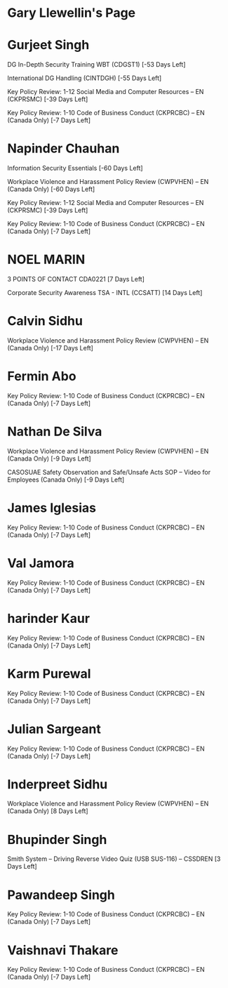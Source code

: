 # Gary Llewellin's Page




# Gurjeet Singh


DG In-Depth Security Training WBT (CDGST1) [-53 Days Left]

International DG Handling (CINTDGH) [-55 Days Left]

Key Policy Review: 1-12 Social Media and Computer Resources – EN (CKPRSMC) [-39 Days Left]

Key Policy Review: 1-10 Code of Business Conduct (CKPRCBC) – EN (Canada Only) [-7 Days Left]



# Napinder Chauhan


Information Security Essentials [-60 Days Left]

Workplace Violence and Harassment Policy Review (CWPVHEN) – EN (Canada Only) [-60 Days Left]

Key Policy Review: 1-12 Social Media and Computer Resources – EN (CKPRSMC) [-39 Days Left]

Key Policy Review: 1-10 Code of Business Conduct (CKPRCBC) – EN (Canada Only) [-7 Days Left]



# NOEL MARIN


3 POINTS OF CONTACT CDA0221 [7 Days Left]

Corporate Security Awareness TSA - INTL (CCSATT) [14 Days Left]



# Calvin Sidhu


Workplace Violence and Harassment Policy Review (CWPVHEN) – EN (Canada Only) [-17 Days Left]



# Fermin Abo


Key Policy Review: 1-10 Code of Business Conduct (CKPRCBC) – EN (Canada Only) [-7 Days Left]



# Nathan De Silva


Workplace Violence and Harassment Policy Review (CWPVHEN) – EN (Canada Only) [-9 Days Left]

CASOSUAE Safety Observation and Safe/Unsafe Acts SOP – Video for Employees (Canada Only) [-9 Days Left]



# James Iglesias


Key Policy Review: 1-10 Code of Business Conduct (CKPRCBC) – EN (Canada Only) [-7 Days Left]



# Val Jamora


Key Policy Review: 1-10 Code of Business Conduct (CKPRCBC) – EN (Canada Only) [-7 Days Left]



# harinder Kaur


Key Policy Review: 1-10 Code of Business Conduct (CKPRCBC) – EN (Canada Only) [-7 Days Left]



# Karm Purewal


Key Policy Review: 1-10 Code of Business Conduct (CKPRCBC) – EN (Canada Only) [-7 Days Left]



# Julian Sargeant


Key Policy Review: 1-10 Code of Business Conduct (CKPRCBC) – EN (Canada Only) [-7 Days Left]



# Inderpreet Sidhu


Workplace Violence and Harassment Policy Review (CWPVHEN) – EN (Canada Only) [8 Days Left]



# Bhupinder Singh


Smith System – Driving Reverse Video Quiz (USB SUS-116) – CSSDREN [3 Days Left]



# Pawandeep Singh


Key Policy Review: 1-10 Code of Business Conduct (CKPRCBC) – EN (Canada Only) [-7 Days Left]



# Vaishnavi Thakare


Key Policy Review: 1-10 Code of Business Conduct (CKPRCBC) – EN (Canada Only) [-7 Days Left]



